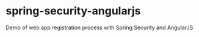 # spring-security-angularjs
Demo of web app registration process with Spring Security and AngularJS
